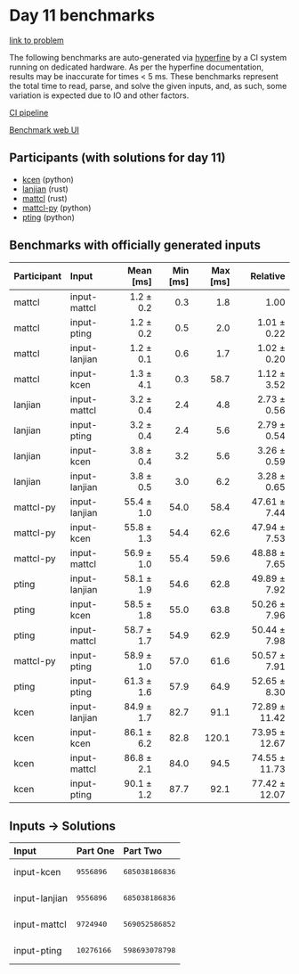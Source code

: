 # Day 11 benchmarks

[link to problem](https://adventofcode.com/2023/day/11)

The following benchmarks are auto-generated via
[hyperfine](https://github.com/sharkdp/hyperfine) by a CI system running on
dedicated hardware. As per the hyperfine documentation, results may be
inaccurate for times < 5 ms. These benchmarks represent the total time to read,
parse, and solve the given inputs, and, as such, some variation is expected due
to IO and other factors.

[CI pipeline](http://ci.papercode.net:8080/teams/main/pipelines/aoc2023)

[Benchmark web UI](https://aoc.ancalagon.black)


## Participants (with solutions for day 11)

- [kcen](https://github.com/kcen/aoc2023) (python)
- [lanjian](https://github.com/lanjian/aoc-2023) (rust)
- [mattcl](https://github.com/mattcl/aoc2023) (rust)
- [mattcl-py](https://github.com/mattcl/aoc2023-py) (python)
- [pting](https://github.com/pting/aoc2023) (python)


## Benchmarks with officially generated inputs

| Participant | Input | Mean [ms] | Min [ms] | Max [ms] | Relative |
|:---|:---|---:|---:|---:|---:|
| mattcl | input-mattcl | 1.2 ± 0.2 | 0.3 | 1.8 | 1.00 |
| mattcl | input-pting | 1.2 ± 0.2 | 0.5 | 2.0 | 1.01 ± 0.22 |
| mattcl | input-lanjian | 1.2 ± 0.1 | 0.6 | 1.7 | 1.02 ± 0.20 |
| mattcl | input-kcen | 1.3 ± 4.1 | 0.3 | 58.7 | 1.12 ± 3.52 |
| lanjian | input-mattcl | 3.2 ± 0.4 | 2.4 | 4.8 | 2.73 ± 0.56 |
| lanjian | input-pting | 3.2 ± 0.4 | 2.4 | 5.6 | 2.79 ± 0.54 |
| lanjian | input-kcen | 3.8 ± 0.4 | 3.2 | 5.6 | 3.26 ± 0.59 |
| lanjian | input-lanjian | 3.8 ± 0.5 | 3.0 | 6.2 | 3.28 ± 0.65 |
| mattcl-py | input-lanjian | 55.4 ± 1.0 | 54.0 | 58.4 | 47.61 ± 7.44 |
| mattcl-py | input-kcen | 55.8 ± 1.3 | 54.4 | 62.6 | 47.94 ± 7.53 |
| mattcl-py | input-mattcl | 56.9 ± 1.0 | 55.4 | 59.6 | 48.88 ± 7.65 |
| pting | input-lanjian | 58.1 ± 1.9 | 54.6 | 62.8 | 49.89 ± 7.92 |
| pting | input-kcen | 58.5 ± 1.8 | 55.0 | 63.8 | 50.26 ± 7.96 |
| pting | input-mattcl | 58.7 ± 1.7 | 54.9 | 62.9 | 50.44 ± 7.98 |
| mattcl-py | input-pting | 58.9 ± 1.0 | 57.0 | 61.6 | 50.57 ± 7.91 |
| pting | input-pting | 61.3 ± 1.6 | 57.9 | 64.9 | 52.65 ± 8.30 |
| kcen | input-lanjian | 84.9 ± 1.7 | 82.7 | 91.1 | 72.89 ± 11.42 |
| kcen | input-kcen | 86.1 ± 6.2 | 82.8 | 120.1 | 73.95 ± 12.67 |
| kcen | input-mattcl | 86.8 ± 2.1 | 84.0 | 94.5 | 74.55 ± 11.73 |
| kcen | input-pting | 90.1 ± 1.2 | 87.7 | 92.1 | 77.42 ± 12.07 |


## Inputs -> Solutions

| Input | Part One | Part Two |
|:---|:---|:---|
|input-kcen|<pre>9556896</pre>|<pre>685038186836</pre>|
|input-lanjian|<pre>9556896</pre>|<pre>685038186836</pre>|
|input-mattcl|<pre>9724940</pre>|<pre>569052586852</pre>|
|input-pting|<pre>10276166</pre>|<pre>598693078798</pre>|